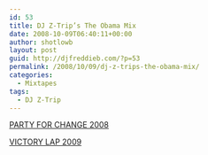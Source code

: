 ```yaml
---
id: 53
title: DJ Z-Trip’s The Obama Mix
date: 2008-10-09T06:40:11+00:00
author: shotlowb
layout: post
guid: http://djfreddieb.com/?p=53
permalink: /2008/10/09/dj-z-trips-the-obama-mix/
categories:
  - Mixtapes
tags:
  - DJ Z-Trip
---
```

<a title="PARTY FOR CHANGE 200" href="http://djztrip.com/obama/" target="_blank">PARTY FOR CHANGE 2008</a>

<a title="VICTORY LAP 2009" href="http://djztrip.com/obama/victorylap/index.html" target="_blank">VICTORY LAP 2009</a>